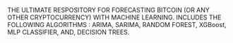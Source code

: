 THE ULTIMATE RESPOSITORY FOR FORECASTING BITCOIN (OR ANY OTHER CRYPTOCURRENCY) WITH MACHINE LEARNING. INCLUDES THE FOLLOWING ALGORITHMS : ARIMA, SARIMA, RANDOM FOREST, XGBoost, MLP CLASSIFIER, AND, DECISION TREES.
